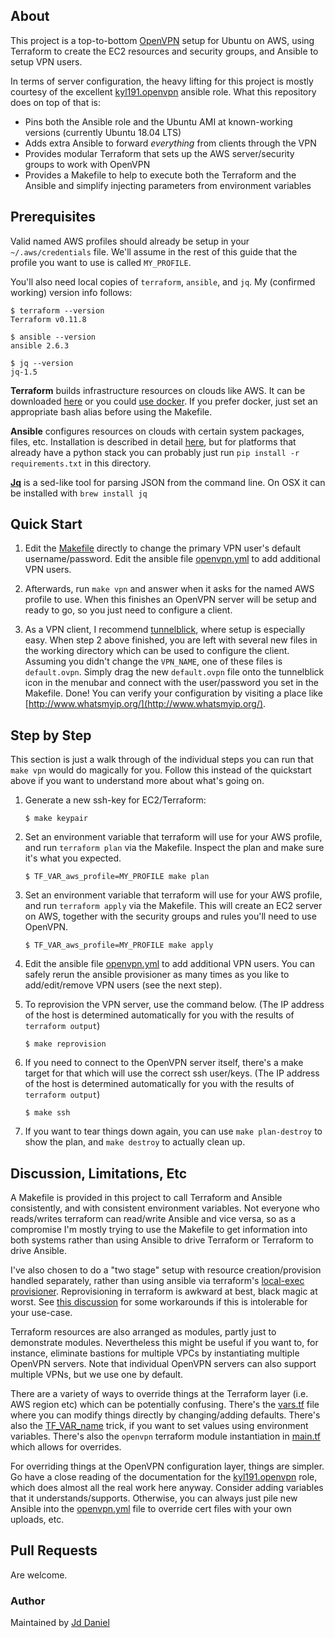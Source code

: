 ## About

This project is a top-to-bottom [OpenVPN](https://openvpn.net/) setup for Ubuntu on AWS, using Terraform to create the EC2 resources and security groups, and Ansible to setup VPN users.

In terms of server configuration, the heavy lifting for this project is mostly courtesy of the excellent [kyl191.openvpn](https://github.com/kyl191/ansible-role-openvpn) ansible role. What this repository does on top of that is:

  * Pins both the Ansible role and the Ubuntu AMI at known-working versions (currently Ubuntu 18.04 LTS)
  * Adds extra Ansible to forward *everything* from clients through the VPN
  * Provides modular Terraform that sets up the AWS server/security groups to work with OpenVPN
  * Provides a Makefile to help to execute both the Terraform and the Ansible and simplify injecting parameters from environment variables


## Prerequisites

Valid named AWS profiles should already be setup in your `~/.aws/credentials` file.  We'll assume in the rest of this guide that the profile you want to use is called `MY_PROFILE`.

You'll also need local copies of `terraform`, `ansible`, and `jq`.  My (confirmed working) version info follows:

    $ terraform --version
    Terraform v0.11.8

    $ ansible --version
    ansible 2.6.3

    $ jq --version
    jq-1.5

**Terraform** builds infrastructure resources on clouds like AWS.  It can be downloaded [here](https://www.terraform.io/downloads.html) or you could [use docker](https://hub.docker.com/r/hashicorp/terraform/).  If you prefer docker, just set an appropriate bash alias before using the Makefile.

**Ansible** configures resources on clouds with certain system packages, files, etc.  Installation is described in detail  [here](http://docs.ansible.com/ansible/latest/intro_installation.html), but for platforms that already have a python stack you can probably just run `pip install -r requirements.txt` in this directory.

**[Jq](https://stedolan.github.io/jq/)** is a sed-like tool for parsing JSON from the command line.  On OSX it can be installed with `brew install jq`


## Quick Start

1. Edit the [Makefile](Makefile) directly to change the primary VPN user's default username/password. Edit the ansible file [openvpn.yml](openvpn.yml) to add additional VPN users.

2. Afterwards, run `make vpn` and answer when it asks for the named AWS profile to use.  When this finishes an OpenVPN server will be setup and ready to go, so you just need to configure a client.

3. As a VPN client, I recommend [tunnelblick](https://tunnelblick.net), where setup is especially easy.  When step 2 above finished, you are left with several new files in the working directory which can be used to configure the client.  Assuming you didn't change the `VPN_NAME`, one of these files is `default.ovpn`.  Simply drag the new `default.ovpn` file onto the tunnelblick icon in the menubar and connect with the user/password you set in the Makefile.  Done!  You can verify your configuration by visiting a place like [http://www.whatsmyip.org/](http://www.whatsmyip.org/).


## Step by Step

This section is just a walk through of the individual steps you can run that `make vpn` would do magically for you.  Follow this instead of the quickstart above if you want to understand more about what's going on.

1. Generate a new ssh-key for EC2/Terraform:

    `$ make keypair`

2. Set an environment variable that terraform will use for your AWS profile, and run `terraform plan` via the Makefile.  Inspect the plan and make sure it's what you expected.

    `$ TF_VAR_aws_profile=MY_PROFILE make plan`

3. Set an environment variable that terraform will use for your AWS profile, and run `terraform apply` via the Makefile.  This will create an EC2 server on AWS, together with the security groups and rules you'll need to use OpenVPN.

    `$ TF_VAR_aws_profile=MY_PROFILE make apply`

4. Edit the ansible file [openvpn.yml](openvpn.yml) to add additional VPN users. You can safely rerun the ansible provisioner as many times as you like to add/edit/remove VPN users (see the next step).

5.  To reprovision the VPN server, use the command below.  (The IP address of the host is determined automatically for you with the results of `terraform output`)

    `$ make reprovision`

5. If you need to connect to the OpenVPN server itself, there's a make target for that which will use the correct ssh user/keys.  (The IP address of the host is determined automatically for you with the results of `terraform output`)

    `$ make ssh`

6. If you want to tear things down again, you can use `make plan-destroy` to show the plan, and `make destroy` to actually clean up.


## Discussion, Limitations, Etc

A Makefile is provided in this project to call Terraform and Ansible consistently, and with consistent environment variables.  Not everyone who reads/writes terraform can read/write Ansible and vice versa, so as a compromise I'm mostly trying to use the Makefile to get information into both systems rather than using Ansible to drive Terraform or Terraform to drive Ansible.

I've also chosen to do a "two stage" setup with resource creation/provision handled separately, rather than using ansible via terraform's [local-exec provisioner](https://www.terraform.io/docs/provisioners/local-exec.html).  Reprovisioning in terraform is awkward at best, black magic at worst.  See [this discussion](https://github.com/hashicorp/terraform/issues/3193) for some workarounds if this is intolerable for your use-case.

Terraform resources are also arranged as modules, partly just to demonstrate modules.  Nevertheless this might be useful if you want to, for instance, eliminate bastions for multiple VPCs by instantiating multiple OpenVPN servers.  Note that individual OpenVPN servers can also support multiple VPNs, but we use one by default.

There are a variety of ways to override things at the Terraform layer (i.e. AWS region etc) which can be potentially confusing.  There's the [vars.tf](vars.tf) file where you can modify things directly by changing/adding defaults.  There's also the  [TF_VAR_name](https://www.terraform.io/docs/configuration/environment-variables.html#tf_var_name) trick, if you want to set values using environment variables.  There's also the `openvpn` terraform module instantiation in [main.tf](main.tf) which allows for overrides.

For overriding things at the OpenVPN configuration layer, things are simpler.  Go have a close reading of the documentation for the [kyl191.openvpn](https://github.com/kyl191/ansible-role-openvpn) role, which does almost all the real work here anyway.  Consider adding variables that it understands/supports.  Otherwise, you can always just pile new Ansible into the [openvpn.yml](openvpn.yml) file to override cert files with your own uploads, etc.


## Pull Requests

Are welcome.


### Author

Maintained by [Jd Daniel](mailto:jon.daniel@ge.com)
